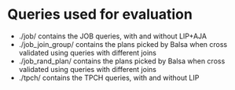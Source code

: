 # Queries used for evaluation


- ./job/ contains the JOB queries, with and without LIP+AJA
- ./job_join_group/ contains the plans picked by Balsa when cross validated using queries with different joins
- ./job_rand_plan/ contains the plans picked by Balsa when cross validated using queries with different joins
- ./tpch/ contains the TPCH queries, with and without LIP

